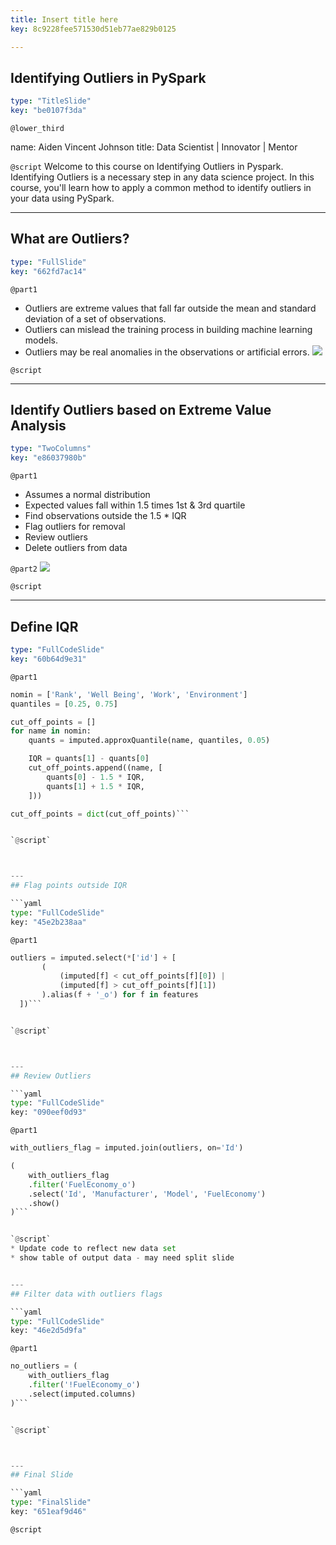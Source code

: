 ```yaml
---
title: Insert title here
key: 8c9228fee571530d51eb77ae829b0125

---
```

## Identifying Outliers in PySpark

```yaml
type: "TitleSlide"
key: "be0107f3da"
```

`@lower_third`

name: Aiden Vincent Johnson
title: Data Scientist | Innovator | Mentor


`@script`
Welcome to this course on Identifying Outliers in Pyspark. Identifying Outliers is a necessary step in any data science project. In this course, you'll learn how to apply a common method to identify outliers in your data using PySpark.


---
## What are Outliers?

```yaml
type: "FullSlide"
key: "662fd7ac14"
```

`@part1`
- Outliers are extreme values that fall far outside the mean and standard deviation of a set of observations.
- Outliers can mislead the training process in building machine learning models.
- Outliers may be real anomalies in the observations or artificial errors.
![](https://assets.datacamp.com/production/repositories/4360/datasets/4de2e3ca5ffa48ca1b2f931e7867ca462701dd76/outputpoly-1.png)


`@script`



---
## Identify Outliers based on Extreme Value Analysis

```yaml
type: "TwoColumns"
key: "e86037980b"
```

`@part1`
- Assumes a normal distribution
- Expected values fall within 1.5 times 1st & 3rd quartile
- Find observations outside the 1.5 * IQR
- Flag outliers for removal
- Review outliers
- Delete outliers from data


`@part2`
![](https://assets.datacamp.com/production/repositories/4360/datasets/09a5b441a0d3158dc1cbe8cfb35f1dc67b480a32/Screen%20Shot%202019-01-01%20at%207.50.41%20PM.png)


`@script`



---
## Define IQR

```yaml
type: "FullCodeSlide"
key: "60b64d9e31"
```

`@part1`
```python
nomin = ['Rank', 'Well Being', 'Work', 'Environment']
quantiles = [0.25, 0.75]

cut_off_points = []
for name in nomin:
    quants = imputed.approxQuantile(name, quantiles, 0.05)

    IQR = quants[1] - quants[0]
    cut_off_points.append((name, [
        quants[0] - 1.5 * IQR,
        quants[1] + 1.5 * IQR,
    ]))

cut_off_points = dict(cut_off_points)```


`@script`



---
## Flag points outside IQR

```yaml
type: "FullCodeSlide"
key: "45e2b238aa"
```

`@part1`
```python
outliers = imputed.select(*['id'] + [
       (
           (imputed[f] < cut_off_points[f][0]) |
           (imputed[f] > cut_off_points[f][1])
       ).alias(f + '_o') for f in features
  ])```


`@script`



---
## Review Outliers

```yaml
type: "FullCodeSlide"
key: "090eef0d93"
```

`@part1`
```python
with_outliers_flag = imputed.join(outliers, on='Id')

(
    with_outliers_flag
    .filter('FuelEconomy_o')
    .select('Id', 'Manufacturer', 'Model', 'FuelEconomy')
    .show()
)```


`@script`
* Update code to reflect new data set
* show table of output data - may need split slide


---
## Filter data with outliers flags

```yaml
type: "FullCodeSlide"
key: "46e2d5d9fa"
```

`@part1`
```python
no_outliers = (
    with_outliers_flag
    .filter('!FuelEconomy_o')
    .select(imputed.columns)
)```


`@script`



---
## Final Slide

```yaml
type: "FinalSlide"
key: "651eaf9d46"
```

`@script`


